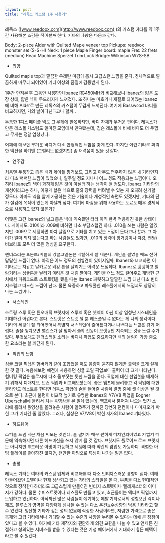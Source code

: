 ```yaml
---
layout: post
title: "레독스 커스텀 1주 사용기"
---
```


레독스 ([www.reedoox.com](http://www.reedoox.com)
)의 커스텀 기타를 약 1주간 사용해본 소감을 적어볼까 한다. 기타의 사양은 다음과 같다. 

Body: 2-piece Alder with Quilted Maple veneer top
Pickups: reedoox monster set (S-S-H)
Neck: 1 piece Maple
Finger board: maple
Fret: 22 frets (medium)
Head Machine: Sperzel Trim Lock
Bridge: Wilkinson WVS-SB

- 외양

Quilted maple top과 깔끔한 우레탄 마감이 몹시 고급스런 느낌을 준다. 전체적으로 깔끔하게 마무리 되어있어 기대 이상의 품질에 감동받게 된다. 

1주간 만져본 후 그동안 사용하던 Ibanez RG450MH와 비교해보니 Ibanez의 얇은 도장 상태, 얇은 넥이 두드러지게 느껴졌다. 또 하나는 마호가니 재질로 되어있는 Ibanez에 비해 Alder로 만든 레독스의 커스텀이 무겁게 느껴진다. 여기에 Basswood 바디를 비교하자면, 거의 날아다닌다고나 할까..

두툼한 1피스 메이플 넥도 그 무게에 한몫하지만, 바디 자체가 무거운 편이다. 레독스가 만든 레스폴 커스텀도 얼마전 모임에서 만져봤는데, 깁슨 레스폴에 비해 바디도 더 두껍고 무게는 정말 엄청났다. 

어깨에 매보면 무거운 바디가 다소 안정적인 느낌을 갖게 한다. 하지만 이런 기타로 과격한 액션을 하기엔 (그럴리도 없겠지만) 좀 어려움이 있을 것 같다.

- 연주감

처음엔 두툼하고 좁은 넥과 메이플 핑거보드, 그리고 아무도 연주하지 않은 새 기타인지라 다소 뻑뻑한 느낌이 있었으나, 일주일 정도 지나니 어느 정도 적응되는 느낌이다. 오히려 Ibanez의 넥이 과하게 얇은 것이 아닐까 하는 생각이 들 정도다. Ibanez 기타만의 개성이라고는 하나, 이렇게 얇은 넥으로 줄의 장력을 버텨낼 수 있는 게 오히려 신기할 정도다. 아마도 넥을 얇게 가공하는 것은 기술이나 개성적인 측면도 있겠지만, 기타의 단가 절감에 목적이 있는게 아닐까 싶다. 여기에 마감을 위해 사용하는 도료도 매우 경제적으로 사용하고 있지 않은가?

어쨋든 그간 Ibanez의 넓고 좁은 넥에 익숙했던 터라 아직 완벽 적응하진 못한 상태이다. 게이지도 .010이라 .009에 비하면 다소 부담스럽긴 하다. .010을 쓰는 사람은 알겠지만 .009으로 세팅하면 마치 날림으로 기타를 치고 있는 느낌이 든다고나 할까. 그 차이가 얼마 되지 않는다고 하는 사람들도 있지만, .010의 장력이 핑거링이나 피킹, 밴딩/비브라토 모두 더 많은 정성을 요구한다.

펜더스러운 프론트/미들의 싱글코일톤은 착실하게 잘 내준다. 게인을 걸었을 때도 전혀 답답한 느낌이 없다. 아직은 어느 정도의 선입견이 있어서일까, Ibanez와 비교하면 이 기타로는 차갑고 날카로운 배킹 톤을 날리기는 어려운 느낌이다. Ibanez로 탱탱하고 찰랑거리는 싱글톤을 날리기 어려운 것 처럼 말이다. 게인을 어느 정도 걸어주고 개방현 근처에서 파워코드로 스트로킹을 했을 때는 Ibanez 짜릿하고 깔깔한 느낌 대신 다소 빈티지스럽고 따스한 느낌이 난다. 물론 육중하고 파워풀한 레스폴에서의 느낌과도 상당히 다른 느낌이다.

- 서스테인

스트링 스루 혹은 튠오매틱 브릿지에 스루넥 혹은 셋넥이 아닌 이상 엄청난 서스테인을 기대하긴 어렵다고 본다. 스트랫은 스트랫 일 뿐 레스폴일 수 없다는 게 나의 생각이다. 기타의 세팅이 잘 되어있어서 특별히 서스테인이 줄어든다거나 나쁘다는 느낌은 갖기 어렵다. 줄을 튕겨보면 밸런스가 잘 맞아서 줄의 진동이 오랫동안 지속되는 것을 느낄 수가 있다. 무엇보다도 펜더스러운 소리는 바디나 픽업도 중요하지만 넥의 울림이 가장 중요한 요소라는 걸 깨닫게 된다.

- 픽업의 느낌

싱글 코일 픽업은 험버커와 같이 조합했을 때도 음량이 묻히지 않게끔 출력을 크게 설계한 것 같다. 녹음해보면 예전에 사용하던 싱글 코일 픽업보다 출력이 더 크게 나타난다. 험버킹 픽업은 솔로시에 다소 울부짓는 듯한 느낌을 준다. 픽업에 대한 선입견을 배제하기 위해서 디마지오, 던컨 픽업과 비교해보았는데, 좋은 앰프에 물려놓고 각 픽업에 대한 블라인드 테스트를 한다면 레독스 픽업에 손을 들어줄 사람이 열명 중에 셋 이상은 될 것으로 본다. 최근에 불평이 비교적 높기로 유명한 Ibanez의 V7/V8 픽업을 Bogner Uberschall에 물려서 치는 동영상을 본 일이 있는데, 앰프에서 뿜어져 나오는 멋진 소리에 홀려서 동영상을 올려놓은 사람이 알려주기 전까진 당연히 던컨이나 디마지오가 박힌 고가 기타인 줄 알았다. 그러나, 실상은 V7/V8이 박힌 저가의 Ibanez 기타였다.

- 하드웨어

스퍼즐 트림 락은 처음 써보는 것인데, 줄 갈기가 매우 편하게 디자인되어있고 가볍기 때문에 익숙해지면 다른 헤드머신을 쓰지 않게 될 것 같다. 브릿지도 플로이드 로즈 브릿지는 아니지만 부드러운 아밍이 가능하고 세팅에 따라 약간의 암업도 가능하다. 격렬한 아밍 플레이를 좋아하진 않지만, 왠만한 아밍으로 튜닝이 나가는 일은 없다. 

- 총평

레독스 기타는 여타의 커스텀 업체와 비교해볼 때 다소 빈티지스러운 경향이 짙다. 여태 만들어왔던 모델이나 현재 생산되고 있는 기타의 스타일을 볼 때, 부품을 다소 현대적인 것으로 장착한다하더라도 고급스럽게 만들어진 빈티지 스트렛이나 텔레케스터의 이미지가 강하다. 물론 수퍼스트렛이나 레스폴도 만들고 있고, 최근들어는 액티브 픽업까지 도입하고 있긴하다. 아직까진 많은 사람들이 얘기하듯 메탈 기타로서의 성향보단 락이나 재즈, 블루스의 영역을 다양하게 넘나들 수 있는 다소 온건보수성향의 범용 기타라고 할 수 있겠다. 양산형 기타가 갖는 성의 없음에 식상한 사람이라면, 저렴한 가격으로 좋은 목재와 고급 기타에서나 기대할 수 있는 수준의 사양을 누려볼 수 있다는 데에 큰 장점이 있다고 볼 수 있다. 여기에 기타 제작자와 편안하게 의견 교환을 나눌 수 있고 언제든 친절하고 성의있는 서비스를 받을 수 있다는 것은 기성 메이커에서 기대하기 힘든 헤택이라고 볼 수 있겠다.

